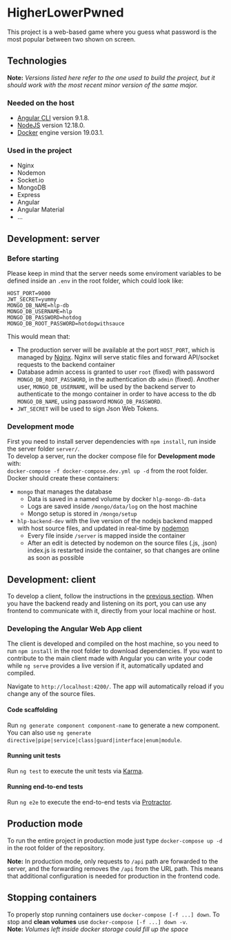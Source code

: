 # HigherLowerPwned

This project is a web-based game where you guess what password is the most popular between two shown on screen.

## Technologies
**Note:** _Versions listed here refer to the one used to build the project, but it should work with the most recent minor version of the same major._

### Needed on the host
- [Angular CLI](https://github.com/angular/angular-cli) version 9.1.8.
- [NodeJS](https://nodejs.org/) version 12.18.0.
- [Docker](https://www.docker.com/) engine version 19.03.1.

### Used in the project
- Nginx
- Nodemon
- Socket.io
- MongoDB
- Express
- Angular
- Angular Material
- ...

## Development: server

### Before starting

Please keep in mind that the server needs some enviroment variables to be defined inside an `.env` in the root folder, which could look like:  
```
HOST_PORT=9000
JWT_SECRET=yummy
MONGO_DB_NAME=hlp-db
MONGO_DB_USERNAME=hlp
MONGO_DB_PASSWORD=hotdog
MONGO_DB_ROOT_PASSWORD=hotdogwithsauce
```
This would mean that:
- The production server will be available at the port `HOST_PORT`, which is managed by [Nginx](https://www.nginx.com/). Nginx will serve static files and forward API/socket requests to the backend container
- Database admin access is granted to user `root` (fixed) with password `MONGO_DB_ROOT_PASSWORD`, in the authentication db `admin` (fixed). Another user, `MONGO_DB_USERNAME`, will be used by the backend server to authenticate to the mongo container in order to have access to the db `MONGO_DB_NAME`, using password `MONGO_DB_PASSWORD`.
- `JWT_SECRET` will be used to sign Json Web Tokens.

### Development mode

First you need to install server dependencies with `npm install`, run inside the server folder `server/`.  
To develop a server, run the docker compose file for __Development mode__ with:  
`docker-compose -f docker-compose.dev.yml up -d`  from the root folder.
Docker should create these containers:
- `mongo` that manages the database
  - Data is saved in a named volume by docker `hlp-mongo-db-data`
  - Logs are saved inside `/mongo/data/log` on the host machine
  - Mongo setup is stored in `/mongo/setup`
- `hlp-backend-dev` with the live version of the nodejs backend mapped with host source files, and updated in real-time by [nodemon](https://www.npmjs.com/package/nodemon)
  - Every file inside `/server` is mapped inside the container
  - After an edit is detected by nodemon on the source files (.js, .json) index.js is restarted inside the container, so that changes are online as soon as possible

## Development: client

To develop a client, follow the instructions in the [previous section](#development-server). When you have the backend ready and listening on its port, you can use any frontend to communicate with it, directly from your local machine or host.

### Developing the Angular Web App client
The client is developed and compiled on the host machine, so you need to run `npm install` in the root folder to download dependencies.
If you want to contribute to the main client made with Angular you can write your code while `ng serve` provides a live version if it, automatically updated and compiled.

Navigate to `http://localhost:4200/`. The app will automatically reload if you change any of the source files.

#### Code scaffolding

Run `ng generate component component-name` to generate a new component. You can also use `ng generate directive|pipe|service|class|guard|interface|enum|module`.

#### Running unit tests

Run `ng test` to execute the unit tests via [Karma](https://karma-runner.github.io).

#### Running end-to-end tests

Run `ng e2e` to execute the end-to-end tests via [Protractor](http://www.protractortest.org/).

## Production mode

To run the entire project in production mode just type `docker-compose up -d` in the root folder of the repository.

**Note:** In production mode, only requests to `/api` path are forwarded to the server, and the forwarding removes the `/api` from the URL path. This means that additional configuration is needed for production in the frontend code.

## Stopping containers

To properly stop running containers use `docker-compose [-f ...] down`.
To stop and __clean volumes__ use `docker-compose [-f ...] down -v`.  
**Note:** _Volumes left inside docker storage could fill up the space_
